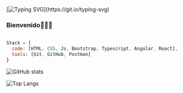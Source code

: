 
[![Typing SVG](https://readme-typing-svg.herokuapp.com?font=Fira+Code&pause=1000&color=C7F720&random=false&width=435&lines=Hi+%2C+I%C2%B4m++Andr%C3%A9s+Full+Stack+Developer.)](https://git.io/typing-svg)
### Bienvenido👩🏻‍💻
```js

Stack = {
  code: [HTML, CSS, Js, Bootstrap, Typescript, Angular, React],
  tools: [Git, GitHub, Postman]
}
```


![GitHub stats](https://github-readme-stats.vercel.app/api?username=FairBreakPG&show_icons=true&theme=dark)

![Top Langs](https://github-readme-stats.vercel.app/api/top-langs/?username=FairBreakPG&hide_progress=true)

